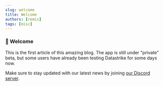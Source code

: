 ```yaml
---
slug: welcome
title: Welcome
authors: [remis]
tags: [misc]
---
```


### 👋 Welcome
This is the first article of this amazing blog.
The app is still under "private" beta, but some users have already been testing Datastrike for some days now.

Make sure to stay updated with our latest news by joining [our Discord server](https://discord.gg/PtJ8BXuyfX).
